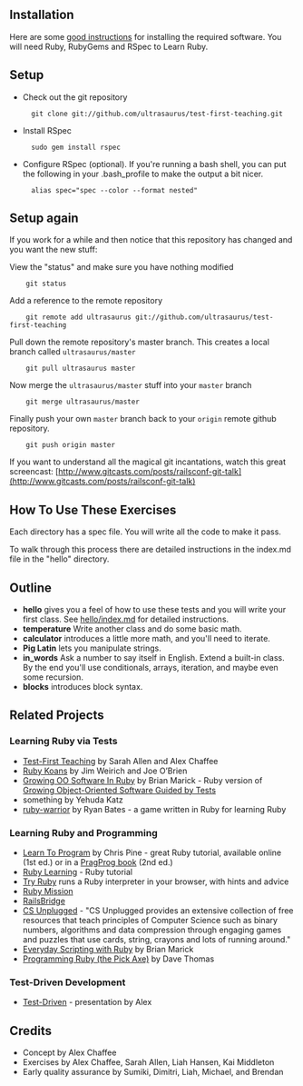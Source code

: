 ## Installation

Here are some [good instructions](http://wiki.devchix.com/index.php?title=Workshop_Installation_Notes)
for installing the required software.  You will need Ruby, RubyGems and RSpec to Learn Ruby.

## Setup

* Check out the git repository

        git clone git://github.com/ultrasaurus/test-first-teaching.git

* Install RSpec

        sudo gem install rspec

* Configure RSpec (optional). If you're running a bash shell, you can put the following in your .bash_profile to make the output a bit nicer.

        alias spec="spec --color --format nested"

## Setup again

If you work for a while and then notice that this repository has changed and you want the new stuff:

View the "status" and make sure you have nothing modified

        git status

Add a reference to the remote repository

        git remote add ultrasaurus git://github.com/ultrasaurus/test-first-teaching

Pull down the remote repository's master branch. This creates a local branch called `ultrasaurus/master`

        git pull ultrasaurus master

Now merge the `ultrasaurus/master` stuff into your `master` branch

        git merge ultrasaurus/master

Finally push your own `master` branch back to your `origin` remote github repository.

        git push origin master

If you want to understand all the magical git incantations, watch this great screencast: [http://www.gitcasts.com/posts/railsconf-git-talk](http://www.gitcasts.com/posts/railsconf-git-talk)

## How To Use These Exercises

Each directory has a spec file. You will write all the code to make it pass. 

To walk through this process there are detailed instructions in the index.md file in the "hello" directory.

## Outline

* **hello** 
  gives you a feel of how to use these tests and you will write your first class.  See [hello/index.md](hello/index.md) for detailed instructions.
* **temperature**
  Write another class and do some basic math.
* **calculator** introduces a little more math, and you'll need to iterate.
* **Pig Latin** lets you manipulate strings.
* **in\_words**
  Ask a number to say itself in English. Extend a built-in class. By the end you'll use conditionals, arrays, iteration, and maybe even some recursion.
* **blocks** introduces block syntax.


## Related Projects

### Learning Ruby via Tests
* [Test-First Teaching](http://testfirst.org) by Sarah Allen and Alex Chaffee
* [Ruby Koans](http://rubykoans.com) by Jim Weirich and Joe O’Brien
* [Growing OO Software In Ruby](http://www.exampler.com/blog/2009/12/17/growing-object-oriented-software-in-ruby/) by Brian Marick - Ruby version of [Growing Object-Oriented Software Guided by Tests](http://www.growing-object-oriented-software.com/)
* something by Yehuda Katz
* [ruby-warrior](http://github.com/ryanb/ruby-warrior) by Ryan Bates - a game written in Ruby for learning Ruby

### Learning Ruby and Programming
* [Learn To Program](http://pine.fm/LearnToProgram/) by Chris Pine - great Ruby tutorial, available online (1st ed.) or in a [PragProg book](http://www.pragprog.com/titles/ltp2/learn-to-program-2nd-edition) (2nd ed.)
* [Ruby Learning](http://rubylearning.com/satishtalim/tutorial.html) - Ruby tutorial
* [Try Ruby](http://tryruby.org) runs a Ruby interpreter in your browser, with hints and advice
* [Ruby Mission](http://github.com/alexch/mission)
* [RailsBridge](http://groups.google.com/group/railsbridge)
* [CS Unplugged](http://www.csunplugged.org/) - "CS Unplugged provides an extensive collection of free resources that teach principles of Computer Science such as binary numbers, algorithms and data compression through engaging games and puzzles that use cards, string, crayons and lots of running around."
* [Everyday Scripting with Ruby](http://pragprog.com/titles/bmsft/everyday-scripting-with-ruby) by Brian Marick
* [Programming Ruby (the Pick Axe)](http://pragprog.com/titles/ruby/programming-ruby) by Dave Thomas

### Test-Driven Development
* [Test-Driven](http://www.slideshare.net/alexchaffee/test-driven) - presentation by Alex

## Credits

* Concept by Alex Chaffee
* Exercises by Alex Chaffee, Sarah Allen, Liah Hansen, Kai Middleton
* Early quality assurance by Sumiki, Dimitri, Liah, Michael, and Brendan

